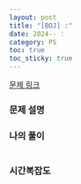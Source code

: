 ```yaml
---
layout: post
title: "[BOJ] :"
date: 2024-- :
category: PS
toc: true
toc_sticky: true
---
```

<!-- ## :  -->
[문제 링크]()

### 문제 설명

### 나의 풀이
```python

```

### 시간복잡도